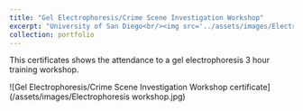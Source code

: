 ```yaml
---
title: "Gel Electrophoresis/Crime Scene Investigation Workshop"
excerpt: "University of San Diego<br/><img src='../assets/images/Electrophoresis workshop.jpg' width='500' height='300'>"
collection: portfolio
---
```


This certificates shows the attendance to a gel electrophoresis 3 hour training workshop.

![Gel Electrophoresis/Crime Scene Investigation Workshop certificate](/assets/images/Electrophoresis workshop.jpg)
